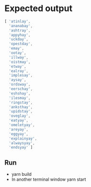 # Expected output
```javascript
[ 'atinlay',
  'ananabay',
  'ashtray',
  'appyhay',
  'uckday',
  'opestday',
  'emay',
  'ootay',
  'illway',
  'oistmay',
  'etway',
  'ealray',
  'implesay',
  'aysay',
  'ordsway',
  'eerschay',
  'eshshay',
  'ilesmay',
  'ringstay',
  'anksthay',
  'upidstay',
  'oveglay',
  'eatyay',
  'omeletyay',
  'areyay',
  'eggyay',
  'explainyay',
  'alwaysyay',
  'endsyay' ]
````

## Run 
* yarn build
* In another terminal window yarn start